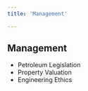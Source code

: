 ```yaml
---
title: 'Management'

---
```


## Management

- Petroleum Legislation
- Property Valuation
- Engineering Ethics